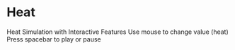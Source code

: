 # Heat
Heat Simulation with Interactive Features
Use mouse to change value (heat)
Press spacebar to play or pause
